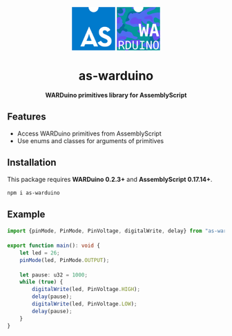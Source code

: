 <div align="center">

<img width="100" height="100" src="media/assemblyscript-logo.svg" alt="AssemblyScript logo">
<img width="100" height="100" src="media/warduino-logo.png" alt="WARDuino logo">

<h1>as-warduino</h1>
<p><strong>WARDuino primitives library for AssemblyScript</strong></p>

</div>

## Features

+ Access WARDuino primitives from AssemblyScript
+ Use enums and classes for arguments of primitives

## Installation

This package requires **WARDuino 0.2.3+** and **AssemblyScript 0.17.14+**.

```bash
npm i as-warduino
```

## Example

```ts
import {pinMode, PinMode, PinVoltage, digitalWrite, delay} from "as-warduino";

export function main(): void {
    let led = 26;
    pinMode(led, PinMode.OUTPUT);

    let pause: u32 = 1000;
    while (true) {
        digitalWrite(led, PinVoltage.HIGH);
        delay(pause);
        digitalWrite(led, PinVoltage.LOW);
        delay(pause);
    }
}

